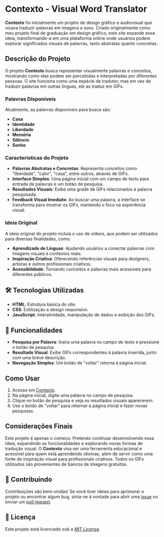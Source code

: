 # Contexto - Visual Word Translator

**Contexto** foi inicialmente um projeto de design gráfico e audiovisual que visava traduzir palavras em imagens e sons. Criado originalmente como meu projeto final de graduação em design gráfico, este site expande essa ideia, transformando-a em uma plataforma online onde usuários podem explorar significados visuais de palavras, tanto abstratas quanto concretas.

## Descrição do Projeto

O projeto **Contexto** busca representar visualmente palavras e conceitos, mostrando como elas podem ser percebidas e interpretadas por diferentes pessoas. O site funciona como uma espécie de tradutor, mas em vez de traduzir palavras em outras línguas, ele as traduz em GIFs.

### Palavras Disponíveis

Atualmente, as palavras disponíveis para busca são:

- **Casa**
- **Identidade**
- **Liberdade**
- **Memória**
- **Silêncio**
- **Sonho**

### Características do Projeto

- **Palavras Abstratas e Concretas**: Representa conceitos como "liberdade", "calor", "casa", entre outros, através de GIFs.
- **Interface Simples**: Uma página inicial com um campo de texto para entrada de palavras e um botão de pesquisa.
- **Resultados Visuais**: Exibe uma grade de GIFs relacionados à palavra pesquisada.
- **Feedback Visual Imediato**: Ao buscar uma palavra, a interface se transforma para mostrar os GIFs, mantendo o foco na experiência visual.

### Ideia Original

A ideia original do projeto incluía o uso de vídeos, que podem ser utilizados para diversas finalidades, como:

- **Aprendizado de Línguas**: Ajudando usuários a conectar palavras com imagens visuais e contextos reais.
- **Inspiração Criativa**: Oferecendo referências visuais para designers, artistas e outros profissionais criativos.
- **Acessibilidade**: Tornando conceitos e palavras mais acessíveis para diferentes públicos.

## 🛠️ Tecnologias Utilizadas

- **HTML**: Estrutura básica do site.
- **CSS**: Estilização e design responsivo.
- **JavaScript**: Interatividade, manipulação de dados e exibição dos GIFs.

## 🚀 Funcionalidades

- **Pesquisa por Palavra**: Insira uma palavra no campo de texto e pressione o botão de pesquisa.
- **Resultado Visual**: Exibe GIFs correspondentes à palavra inserida, junto com uma breve descrição.
- **Navegação Simples**: Um botão de "voltar" retorna à página inicial.

## Como Usar

1. Acesse em [Contexto](https://imersao-alura-contexto.vercel.app/).
2. Na página inicial, digite uma palavra no campo de pesquisa.
3. Clique no botão de pesquisa e veja os resultados visuais aparecerem.
4. Use o botão de "voltar" para retornar à página inicial e fazer novas pesquisas.

## Considerações Finais

Este projeto é apenas o começo. Pretendo continuar desenvolvendo essa ideia, expandindo as funcionalidades e explorando novas formas de tradução visual. O **Contexto** visa ser uma ferramenta educacional e acessível para quem está aprendendo idiomas, além de servir como uma fonte de inspiração visual para profissionais criativos. Todos os GIFs utilizados são provenientes de bancos de imagens gratuitos.

## 🤝 Contribuindo

Contribuições são bem-vindas! Se você tiver ideias para aprimorar o projeto ou encontrar algum bug, sinta-se à vontade para abrir uma [issue](https://github.com/giovanalucca/imersao-alura-contexto/issues) ou enviar um [pull request](https://github.com/giovanalucca/imersao-alura-contexto/pulls).

## 📄 Licença

Este projeto está licenciado sob a [MIT License](LICENSE).
